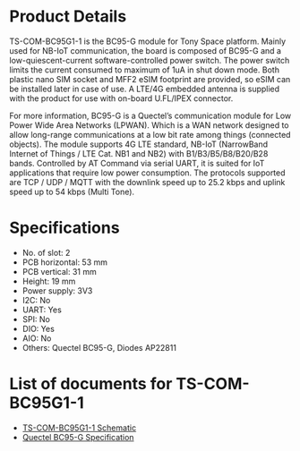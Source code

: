# Product Details
TS-COM-BC95G1-1 is the BC95-G module for Tony Space platform. Mainly used for NB-IoT communication, the board is composed of BC95-G and a low-quiescent-current software-controlled power switch. The power switch limits the current consumed to maximum of 1uA in shut down mode. Both plastic nano SIM socket and MFF2 eSIM footprint are provided, so eSIM can be installed later in case of use. A LTE/4G embedded antenna is supplied with the product for use with on-board U.FL/IPEX connector. 

For more information, BC95-G is a Quectel’s communication module for Low Power Wide Area Networks (LPWAN). Which is a WAN network designed to allow long-range communications at a low bit rate among things (connected objects). The module supports 4G LTE standard, NB-IoT (NarrowBand Internet of Things / LTE Cat. NB1 and NB2) with B1/B3/B5/B8/B20/B28 bands. Controlled by AT Command via serial UART, it is suited for IoT applications that require low power consumption. The protocols supported are TCP / UDP / MQTT with the downlink speed up to 25.2 kbps and uplink speed up to 54 kbps (Multi Tone).

# Specifications
- No. of slot: 2
- PCB horizontal: 53 mm
- PCB vertical: 31 mm
- Height: 19 mm
- Power supply: 3V3
- I2C: No
- UART: Yes
- SPI: No
- DIO: Yes
- AIO: No
- Others: Quectel BC95-G, Diodes AP22811

# List of documents for TS-COM-BC95G1-1
- [TS-COM-BC95G1-1 Schematic](TS-COM-BC95G1-1_SCH.pdf)
- [Quectel BC95-G Specification](https://www.quectel.com/wp-content/uploads/pdfupload/Quectel_BC95-G_NB-IoT_Specification_V1.9.pdf)
